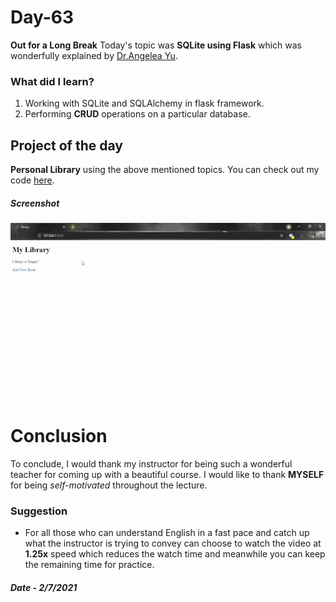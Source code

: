 # Day-63

 **Out for a Long Break** Today's topic was **SQLite using Flask** which was wonderfully explained by  [Dr.Angelea Yu](https://www.udemy.com/user/4b4368a3-b5c8-4529-aa65-2056ec31f37e/). 

### What did I learn?

1. Working with SQLite and SQLAlchemy in flask framework.
2. Performing **CRUD** operations on a particular database.

## Project of the day

**Personal Library** using the above mentioned topics. You can check out my code [here](Library/main.py).  

##### Screenshot

![Library](images/d63.gif)

# Conclusion

To conclude, I would thank my instructor for being such a wonderful teacher for coming up with a beautiful course. I would like to thank **MYSELF** for being _self-motivated_ throughout the lecture. 

### Suggestion

- For all those who can understand English in a fast pace and catch up what the instructor is trying to convey can choose to watch the video at **1.25x** speed which reduces the watch time and meanwhile you can keep the remaining time for practice.

##### Date - 2/7/2021